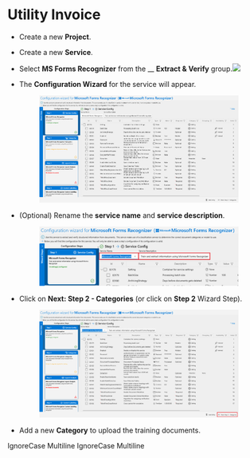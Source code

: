 # Utility Invoice

* Create a new **Project**.
* Create a new **Service**.
* Select **MS Forms Recognizer** from the \_\_ **Extract & Verify** group.![](<../../.gitbook/assets/image (74) (2).png>)
*   The **Configuration Wizard** for the service will appear.

    <figure><img src="../../assets/image%20%2859%29%20%282%29.png" alt=""><figcaption></figcaption></figure>
*   (Optional) Rename the **service name** and **service description**.

    <figure><img src="../../assets/image%20%2891%29%20%281%29.png" alt=""><figcaption></figcaption></figure>
*   Click on **Next: Step 2 - Categories** (or click on **Step 2** Wizard Step).

    <figure><img src="../../assets/image%20%2869%29%20%281%29.png" alt=""><figcaption></figcaption></figure>
* Add a new **Category** to upload the training documents.

 IgnoreCase Multiline IgnoreCase Multiline
